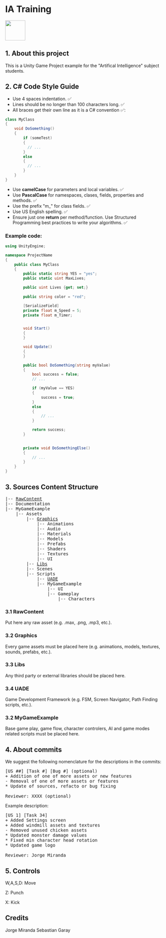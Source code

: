 # IA Training
<img src="RawContent/logo_uade.png" width="64">

## 1. About this project
This is a Unity Game Project example for the "Artifical Intelligence" subject students. 


## 2. C# Code Style Guide
* Use 4 spaces indentation. ✅
* Lines should be no longer than 100 characters long. ✅
* All braces get their own line as it is a C# convention ✅:
```csharp
class MyClass
{
    void DoSomething()
    {
        if (someTest)
        {
          // ...
        }
        else
        {
          // ...
        }
    }
}
```
* Use **camelCase** for parameters and local variables. ✅
* Use **PascalCase** for namespaces, clases, fields, properties and methods. ✅
* Use the prefix "m_" for class fields. ✅
* Use US English spelling. ✅
* Ensure just one **return** per method/function. Use Structured Programming best practices to write your algorithms. ✅

### Example code:
```csharp
using UnityEngine;

namespace ProjectName
{
    public class MyClass
    {
        public static string YES = "yes"; 
        public static uint MaxLives; 

        public uint Lives {get; set;}
        
        public string color = "red";

        [SerializeField]
        private float m_Speed = 5;
        private float m_Timer;


        void Start()
        {
        }

        void Update()
        {
        }

        public bool DoSomething(string myValue)
        {
            bool success = false;
            // ...

            if (myValue == YES)
            {
                success = true;
            }
            else
            {
                // ...
            }

            return success;
        }

        
        private void DoSomethingElse()
        {
            // ...
        }
    }
}
```

## 3. Sources Content Structure
<pre>
|-- <a href="#3.1">RawContent</a>
|-- Documentation
|-- MyGameExample
    |-- Assets
        |-- <a href="#3.2">Graphics</a>
            |-- Animations
            |-- Audio
            |-- Materials
            |-- Models
            |-- Prefabs
            |-- Shaders
            |-- Textures
            |-- UI
        |-- <a href="#3.3">Libs</a>
        |-- Scenes
        |-- Scripts
            |-- <a href="#3.4">UADE</a>
            |-- <a name="#3.5">MyGameExample</a>       
                |-- UI        
                |-- Gameplay 
                    |-- Characters
</pre>

<a name="3.1"></a>
### 3.1 RawContent
Put here any raw asset (e.g. .max, .png, .mp3, etc.).


<a name="3.2"></a>
### 3.2 Graphics
Every game assets must be placed here (e.g. animations, models, textures, sounds, prefabs, etc.).


<a name="3.3"></a>
### 3.3 Libs
Any third party or external libraries should be placed here.

<a name="3.4"></a>
### 3.4 UADE
Game Development Framework (e.g. FSM, Screen Navigator, Path Finding scripts, etc.).

<a name="3.5"></a>
### 3.2 MyGameExample
Base game play, game flow, character controlers, AI and game modes related scripts must be placed here.


## 4. About commits
We suggest the following nomenclature for the descriptions in the commits:
<pre>
[US ##] [Task #] [Bug #] (optional)
+ Addition of one of more assets or new features
- Removal of one of more assets or features 
* Update of sources, refacto or bug fixing

Reviewer: XXXX (optional)
</pre>



Example description:
<pre>
[US 1] [Task 34]
+ Added Settings screen
+ Added windmill assets and textures
- Removed unused chicken assets 
* Updated monster damage values
* Fixed min character head rotation
* Updated game logo

Reviewer: Jorge Miranda
</pre>

## 5. Controls
W,A,S,D: Move

Z: Punch

X: Kick

## Credits
Jorge Miranda
Sebastian Garay
